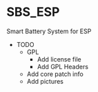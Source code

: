 # SBS_ESP
Smart Battery System for ESP

* TODO
  * GPL
    * Add license file
    * Add GPL Headers
  * Add core patch info
  * Add pictures
